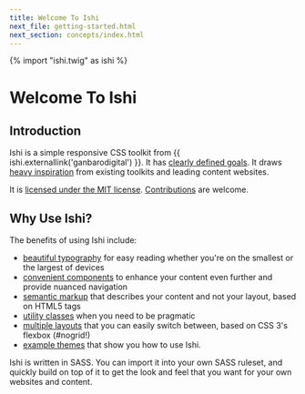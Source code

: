 ```yaml
---
title: Welcome To Ishi
next_file: getting-started.html
next_section: concepts/index.html
---
```

{% import "ishi.twig" as ishi %}
# Welcome To Ishi

## Introduction

Ishi is a simple responsive CSS toolkit from {{ ishi.externallink('ganbarodigital') }}. It has [clearly defined goals](goals.html). It draws [heavy inspiration](inspirations.html) from existing toolkits and leading content websites.

It is [licensed under the MIT license](license.html). [Contributions](contributions.html) are welcome.

## Why Use Ishi?

The benefits of using Ishi include:

* [beautiful typography](typography/index.html) for easy reading whether you're on the smallest or the largest of devices
* [convenient components](components/index.html) to enhance your content even further and provide nuanced navigation
* [semantic markup](structure/index.html) that describes your content and not your layout, based on HTML5 tags
* [utility classes](utilities/index.html) when you need to be pragmatic
* [multiple layouts](layouts/index.html) that you can easily switch between, based on CSS 3's flexbox (#nogrid!)
* [example themes](themes/index.html) that show you how to use Ishi.

Ishi is written in SASS. You can import it into your own SASS ruleset, and quickly build on top of it to get the look and feel that you want for your own websites and content.
